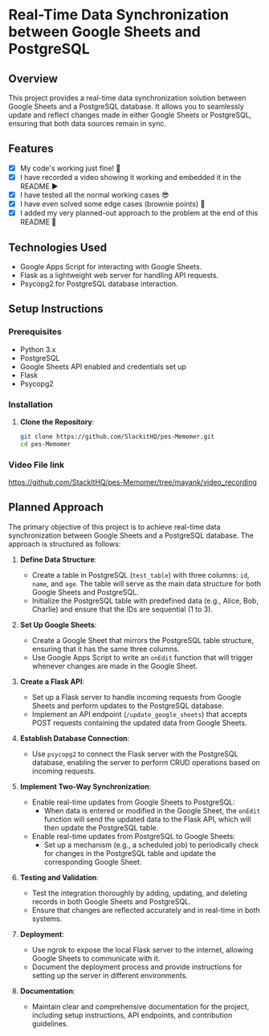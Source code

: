 # Real-Time Data Synchronization between Google Sheets and PostgreSQL

## Overview

This project provides a real-time data synchronization solution between Google Sheets and a PostgreSQL database. It allows you to seamlessly update and reflect changes made in either Google Sheets or PostgreSQL, ensuring that both data sources remain in sync.

## Features

- [x] My code's working just fine! 🥳
- [x] I have recorded a video showing it working and embedded it in the README ▶️
- [x] I have tested all the normal working cases 😎
- [x] I have even solved some edge cases (brownie points) 💪
- [x] I added my very planned-out approach to the problem at the end of this README 📜

## Technologies Used

- Google Apps Script for interacting with Google Sheets.
- Flask as a lightweight web server for handling API requests.
- Psycopg2 for PostgreSQL database interaction.

## Setup Instructions

### Prerequisites

- Python 3.x
- PostgreSQL
- Google Sheets API enabled and credentials set up
- Flask
- Psycopg2

### Installation

1. **Clone the Repository**:
   ```bash
   git clone https://github.com/SlackitHQ/pes-Memomer.git
   cd pes-Memomer

   
### Video File link
https://github.com/StackItHQ/pes-Memomer/tree/mayank/video_recording

## Planned Approach

The primary objective of this project is to achieve real-time data synchronization between Google Sheets and a PostgreSQL database. The approach is structured as follows:

1. **Define Data Structure**:
   - Create a table in PostgreSQL (`test_table`) with three columns: `id`, `name`, and `age`. The table will serve as the main data structure for both Google Sheets and PostgreSQL.
   - Initialize the PostgreSQL table with predefined data (e.g., Alice, Bob, Charlie) and ensure that the IDs are sequential (1 to 3).

2. **Set Up Google Sheets**:
   - Create a Google Sheet that mirrors the PostgreSQL table structure, ensuring that it has the same three columns.
   - Use Google Apps Script to write an `onEdit` function that will trigger whenever changes are made in the Google Sheet.

3. **Create a Flask API**:
   - Set up a Flask server to handle incoming requests from Google Sheets and perform updates to the PostgreSQL database.
   - Implement an API endpoint (`/update_google_sheets`) that accepts POST requests containing the updated data from Google Sheets.

4. **Establish Database Connection**:
   - Use `psycopg2` to connect the Flask server with the PostgreSQL database, enabling the server to perform CRUD operations based on incoming requests.

5. **Implement Two-Way Synchronization**:
   - Enable real-time updates from Google Sheets to PostgreSQL:
     - When data is entered or modified in the Google Sheet, the `onEdit` function will send the updated data to the Flask API, which will then update the PostgreSQL table.
   - Enable real-time updates from PostgreSQL to Google Sheets:
     - Set up a mechanism (e.g., a scheduled job) to periodically check for changes in the PostgreSQL table and update the corresponding Google Sheet.

6. **Testing and Validation**:
   - Test the integration thoroughly by adding, updating, and deleting records in both Google Sheets and PostgreSQL.
   - Ensure that changes are reflected accurately and in real-time in both systems.

7. **Deployment**:
   - Use ngrok to expose the local Flask server to the internet, allowing Google Sheets to communicate with it.
   - Document the deployment process and provide instructions for setting up the server in different environments.

8. **Documentation**:
   - Maintain clear and comprehensive documentation for the project, including setup instructions, API endpoints, and contribution guidelines.

